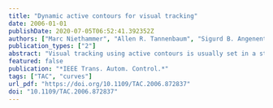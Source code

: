 ```yaml
---
title: "Dynamic active contours for visual tracking"
date: 2006-01-01
publishDate: 2020-07-05T06:52:41.392352Z
authors: ["Marc Niethammer", "Allen R. Tannenbaum", "Sigurd B. Angenent"]
publication_types: ["2"]
abstract: "Visual tracking using active contours is usually set in a static framework. The active contour tracks the object of interest in a given frame of an image sequence. A subsequent prediction step ensures good initial placement for the next frame. This approach is unnatural; the curve evolution gets decoupled from the actual dynamics of the objects to be tracked. True dynamical approaches exist, all being marker particle based and thus prone to the shortcomings of such particle-based implementations. In particular, topological changes are not handled naturally in this framework. The now classical level set approach is tailored for evolutions of manifolds of codimension one. However, dynamic curve evolution is at least a codimension two problem. We propose an efficient, level set based approach for dynamic curve evolution, which addresses the artificial separation of segmentation and prediction while retaining all the desirable properties of the level set formulation. It is based on a new energy minimization functional which, for the first time, puts dynamics into the geodesic active contour framework."
featured: false
publication: "*IEEE Trans. Autom. Control.*"
tags: ["TAC", "curves"]
url_pdf: "https://doi.org/10.1109/TAC.2006.872837"
doi: "10.1109/TAC.2006.872837"
---
```


